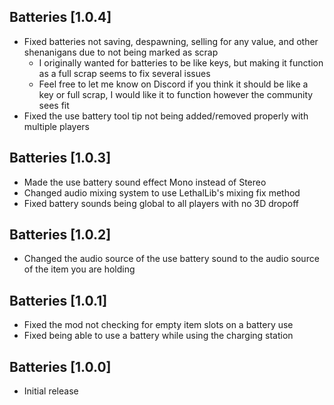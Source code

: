 ## Batteries [1.0.4]
- Fixed batteries not saving, despawning, selling for any value, and other shenanigans due to not being marked as scrap
	- I originally wanted for batteries to be like keys, but making it function as a full scrap seems to fix several issues
	- Feel free to let me know on Discord if you think it should be like a key or full scrap, I would like it to function however the community sees fit
- Fixed the use battery tool tip not being added/removed properly with multiple players

## Batteries [1.0.3]
- Made the use battery sound effect Mono instead of Stereo
- Changed audio mixing system to use LethalLib's mixing fix method
- Fixed battery sounds being global to all players with no 3D dropoff

## Batteries [1.0.2]
- Changed the audio source of the use battery sound to the audio source of the item you are holding

## Batteries [1.0.1]
- Fixed the mod not checking for empty item slots on a battery use
- Fixed being able to use a battery while using the charging station

## Batteries [1.0.0]
- Initial release
